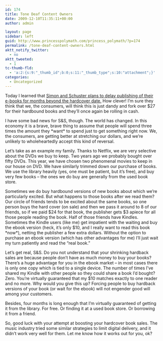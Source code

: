 ```yaml
---
id: 174
title: Tone Deaf Content Owners
date: 2009-12-10T11:35:11+00:00
author: admin

layout: page
sidebar: left
guid: http://www.princesspolymath.com/princess_polymath/?p=174
permalink: /tone-deaf-content-owners.html
aktt_notify_twitter:
  - no
aktt_tweeted:
  - 1
tc-thumb-fld:
  - 'a:2:{s:9:"_thumb_id";b:0;s:11:"_thumb_type";s:10:"attachment";}'
categories:
  - Uncategorized
---
```

Today I learned that [Simon and Schuster plans to delay publishing of their e-books for months beyond the hardcover date.](http://online.wsj.com/article/SB20001424052748704825504574584372263227740.html) How clever! I&#8217;m sure they think that we, the consumers, will think this is just dandy and fork over $27 for their hardbound books and they&#8217;ll once again be rolling in cash.

I have some bad news for S&S, though. The world has changed. In this economy it is a brave, brave thing to assume that people will spend three times the amount they \*want\* to spend just to get something right now. We, the consumers, are getting better at stretching our dollars, and we&#8217;re unlikely to wholeheartedly accept this kind of reversal. 

Let&#8217;s take as an example my family. Thanks to Netflix, we are very selective about the DVDs we buy to keep. Two years ago we probably bought over fifty DVDs. This year, we have chosen two phenomenal movies to keep in our house on DVD. We have similarly trimmed down our purchase of books. We use the library heavily (yes, one must be patient, but it&#8217;s free), and buy very few books &#8211; the ones we do buy are generally from the used book store. 

Sometimes we do buy hardbound versions of new books about which we&#8217;re particularly excited. But what happens to those books after we read them? Our circle of friends tends to be excited about the same books, so one person buys the hard cover (on sale) and then we pass it around to 8 of our friends, so if we paid $24 for that book, the publisher gets $3 apiece for all those people reading the book. Half of those friends have Kindles. Sometimes the Kindle users (like me) get impatient with the waiting and buy the ebook version (heck, it&#8217;s only $10, and I really want to read this book \*now\*), netting the publisher a few extra dollars. Without the option to purchase an ebook version (which has other advantages for me) I&#8217;ll just wait my turn patiently and read the &#8220;real book.&#8221; 

Let&#8217;s get real, S&S. Do you not understand that your shrinking hardback sales are because people don&#8217;t have as much money to buy your books? There&#8217;s a huge advantage for you in the ebook market &#8211; in most cases there is only one copy which is tied to a single device. The number of times I&#8217;ve shared my Kindle with other people so they could share a book I&#8217;d bought? Zero. You&#8217;re virtually guaranteed that my $10 matches exactly to one reader and no more. Why would you give this up? Forcing people to buy hardback versions of your book (or wait for the ebook) will not engender good will among your customers. 

Besides, four months is long enough that I&#8217;m virtually guaranteed of getting it from the library. For free. Or finding it at a used book store. Or borrowing it from a friend.

So, good luck with your attempt at boosting your hardcover book sales. The music industry tried some similar strategies to limit digital delivery, and it didn&#8217;t work very well for them. Let me know how it works out for you, ok?